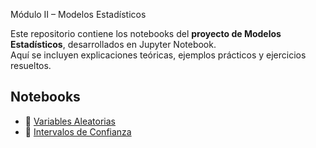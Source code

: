  Módulo II – Modelos Estadísticos

Este repositorio contiene los notebooks del **proyecto de Modelos Estadísticos**, desarrollados en Jupyter Notebook.  
Aquí se incluyen explicaciones teóricas, ejemplos prácticos y ejercicios resueltos.


## Notebooks

- 📘 [Variables Aleatorias](./Variables%20Aleatorias.ipynb)
- 📘 [Intervalos de Confianza](./Intervalos%20de%20Confianza.ipynb)
